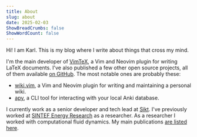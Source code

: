 ```yaml
---
title: About
slug: about
date: 2025-02-03
ShowBreadCrumbs: false
ShowWordCount: false
---
```


Hi!
I am Karl.
This is my blog where I write about things that cross my mind.

I'm the main developer of [VimTeX](https://github.com/lervag/vimtex/), a Vim and Neovim plugin for writing LaTeX documents.
I've also published a few other open source projects, all of them available [on GitHub](https://github.com/lervag).
The most notable ones are probably these:

- [wiki.vim](https://github.com/lervag/wiki.vim/), a Vim and Neovim plugin for writing and maintaining a personal wiki.
- [apy](https://github.com/lervag/apy), a CLI tool for interacting with your local Anki database.

I currently work as a senior developer and tech lead at [Sikt](https://www.sikt.no).
I've previously worked at [SINTEF Energy Research](https://www.sintef.no/en/sintef-energy/) as a researcher.
As a researcher I worked with computational fluid dynamics.
My main publications [are listed here](/publications).
